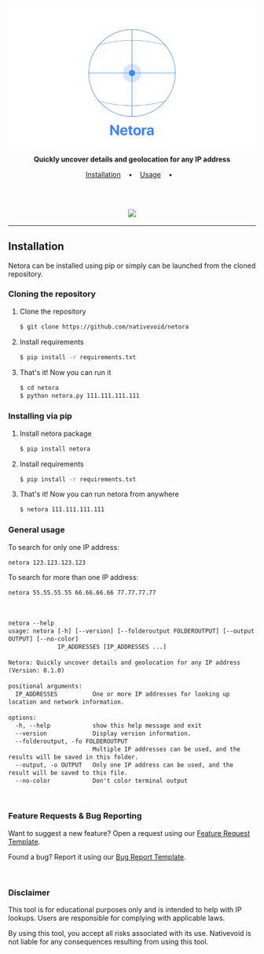 <p align="center">
  <img src="/docs/images/netora-logo.png">
</p>

<p align="center">
  <b>Quickly uncover details and geolocation for any IP address</b>
</p>

<p align="center">
  <a href="#installation">Installation</a>
  &nbsp;&nbsp;&nbsp;•&nbsp;&nbsp;&nbsp;
  <a href="#usage">Usage</a>
  &nbsp;&nbsp;&nbsp;•&nbsp;&nbsp;&nbsp;
</p>

<br><br>


<p align="center">
  <img src="/docs/images/demo.png">


---

## Installation
Netora can be installed using pip or simply can be launched from the cloned repository.

### Cloning the repository
1. Clone the repository
   ```bash
   $ git clone https://github.com/nativevoid/netora
   ```
2. Install requirements
   ```bash
   $ pip install -r requirements.txt
   ```
3. That's it! Now you can run it
   ```bash
   $ cd netora
   $ python netora.py 111.111.111.111
   ```

### Installing via pip
1. Install netora package
   ```bash
   $ pip install netora
   ```
2. Install requirements   
   ```bash
   $ pip install -r requirements.txt
   ```

3. That's it! Now you can run netora from anywhere
   ```bash
   $ netora 111.111.111.111
   ```


### General usage

To search for only one IP address:
```bash
netora 123.123.123.123
```

To search for more than one IP address:
```bash
netora 55.55.55.55 66.66.66.66 77.77.77.77
```

&nbsp;
```console
netora --help
usage: netora [-h] [--version] [--folderoutput FOLDEROUTPUT] [--output OUTPUT] [--no-color]
              IP_ADDRESSES [IP_ADDRESSES ...]

Netora: Quickly uncover details and geolocation for any IP address (Version: 0.1.0)

positional arguments:
  IP_ADDRESSES          One or more IP addresses for looking up location and network information.

options:
  -h, --help            show this help message and exit
  --version             Display version information.
  --folderoutput, -fo FOLDEROUTPUT
                        Multiple IP addresses can be used, and the results will be saved in this folder.
  --output, -o OUTPUT   Only one IP address can be used, and the result will be saved to this file.
  --no-color            Don't color terminal output
```

<br>

### Feature Requests & Bug Reporting

Want to suggest a new feature? Open a request using our [Feature Request Template](../.github/ISSUE_TEMPLATE/feature-request.yaml).

Found a bug? Report it using our [Bug Report Template](../.github/ISSUE_TEMPLATE/bug-report.yaml).

<br>

### Disclaimer

This tool is for educational purposes only and is intended to help with IP lookups. Users are responsible for complying with applicable laws.

By using this tool, you accept all risks associated with its use. Nativevoid is not liable for any consequences resulting from using this tool.


